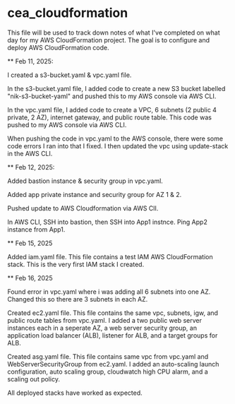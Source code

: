 # cea_cloudformation

This file will be used to track down notes of what I've completed on what day for my AWS CloudFormation project. The goal is to configure and deploy AWS CloudFormation code. 


** Feb 11, 2025: 

I created a s3-bucket.yaml & vpc.yaml file. 

In the s3-bucket.yaml file, I added code to create a new S3 bucket labelled "nik-s3-bucket-yaml" and pushed this to my AWS console via AWS CLI. 

In the vpc.yaml file, I added code to create a VPC, 6 subnets (2 public 4 private, 2 AZ), internet gateway, and public route table. This code was pushed to my AWS console via AWS CLI. 

When pushing the code in vpc.yaml to the AWS console, there were some code errors I ran into that I fixed. I then updated the vpc using update-stack in the AWS CLI.  


** Feb 12, 2025: 

Added bastion instance & security group in vpc.yaml. 

Added app private instance and security group for AZ 1 & 2. 

Pushed update to AWS Cloudformation via AWS ClI. 

In AWS CLI, SSH into bastion, then SSH into App1 instnce. Ping App2 instance from App1. 


** Feb 15, 2025

Added iam.yaml file. This file contains a test IAM AWS CloudFormation stack. This is the very first IAM stack I created.


** Feb 16, 2025

Found error in vpc.yaml where i was adding all 6 subnets into one AZ. Changed this so there are 3 subnets in each AZ. 

Created ec2.yaml file. This file contains the same vpc, subnets, igw, and public route tables from vpc.yaml. I added a two public web server instances each in a seperate AZ, a web server security group, an application load balancer (ALB), listener for ALB, and a target groups for ALB. 

Created asg.yaml file. This file contains same vpc from vpc.yaml and WebServerSecurityGroup from ec2.yaml. I added an auto-scaling launch configuration, auto scaling group, cloudwatch high CPU alarm, and a scaling out policy. 

All deployed stacks have worked as expected. 